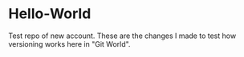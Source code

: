 # Hello-World
Test repo of new account.
These are the changes I made to test
how versioning works here in "Git World".
